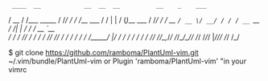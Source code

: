      ____  __            __  __  __          __    _    ___
   / __ \/ /___ _____  / /_/ / / /___ ___  / /   | |  / (_)___ ___
  / /_/ / / __ `/ __ \/ __/ / / / __ `__ \/ /____| | / / / __ `__ \
 / ____/ / /_/ / / / / /_/ /_/ / / / / / / /_____/ |/ / / / / / / /
/_/   /_/\__,_/_/ /_/\__/\____/_/ /_/ /_/_/      |___/_/_/ /_/ /_/

$ git clone https://github.com/ramboma/PlantUml-vim.git ~/.vim/bundle/PlantUml-vim
or
Plugin 'ramboma/PlantUml-vim'  "in your vimrc
